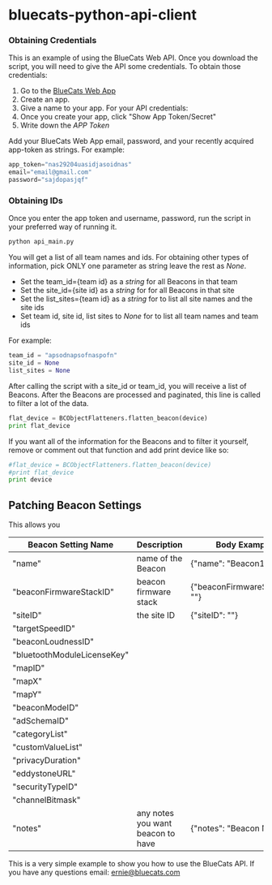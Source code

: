 # bluecats-python-api-client


### Obtaining Credentials
This is an example of using the BlueCats Web API. Once you download the script, you will need to give the API some credentials. To obtain those credentials:

1. Go to the [BlueCats Web App](https://app.bluecats.com)
2. Create an app. 
3. Give a name to your app. For your API credentials: 
4.  Once you create your app, click "Show App Token/Secret"
5. Write down the *APP Token*


Add your BlueCats Web App email, password, and your recently acquired app-token as strings. For example:

```python
app_token="nas29204uasidjasoidnas"
email="email@gmail.com"
password="sajdopasjqf"
```


### Obtaining IDs 
Once you enter the app token and username, password, run the 
script in your preferred way of running it. 

```python
python api_main.py
```


You will get a list of all team names and ids. For obtaining other types of information, pick ONLY one parameter as string leave the rest as *None*.

- Set the team_id={team id} as a *string* for all Beacons in that team
- Set the site_id={site id} as a *string* for for all Beacons in that site
- Set the list_sites={team id} as a *string* for to list all site names and the site ids
- Set team id, site id, list sites to *None* for to list all team names and team ids

For example:

```python
team_id = "apsodnapsofnaspofn"
site_id = None
list_sites = None
```

After calling the script with a site_id or team_id, you will receive a list of Beacons. After the Beacons are processed and paginated, this line is called to filter a lot of the data. 

```python
flat_device = BCObjectFlatteners.flatten_beacon(device)
print flat_device 
```

If you want all of the information for the Beacons and to filter it yourself, remove or comment out that function and add print device like so:

```python
#flat_device = BCObjectFlatteners.flatten_beacon(device)
#print flat_device
print device
```


## Patching Beacon Settings
This allows you 

|Beacon Setting Name| Description | Body Example |
|-------------------|-------------|----------| 
| "name" | name of the Beacon | {"name": "Beacon1"}|
| "beaconFirmwareStackID"| beacon firmware stack |{"beaconFirmwareStackID": ""}|
| "siteID" | the site ID |{"siteID": ""}|
| "targetSpeedID" |
| "beaconLoudnessID" |
| "bluetoothModuleLicenseKey" |
| "mapID" |
| "mapX" |
| "mapY" |
| "beaconModeID" |
| "adSchemaID" |
| "categoryList" |
| "customValueList" |
| "privacyDuration" |
| "eddystoneURL"  |
| "securityTypeID" |
| "channelBitmask" |
| "notes" | any notes you want beacon to have |{"notes": "Beacon Notes"}|

This is a very simple example to show you how to use the BlueCats API. If you have any questions email: ernie@bluecats.com

